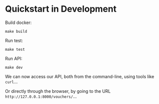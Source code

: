 # Quickstart in Development

Build docker:
```
make build
```

Run test:
```
make test
```

Run API:
```
make dev
```

We can now access our API, both from the command-line, using tools like ```curl```...

Or directly through the browser, by going to the URL ```http://127.0.0.1:8000/vouchers/```...
